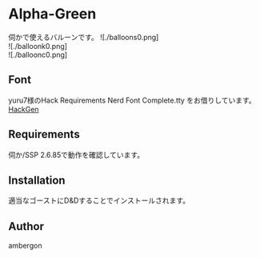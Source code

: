 # Alpha-Green
伺かで使えるバルーンです。
![./balloons0.png]<br> 
![./balloonk0.png]<br> 
![./balloonc0.png]<br> 


## Font
yuru7様のHack Requirements Nerd Font Complete.tty をお借りしています。
[HackGen](https://github.com/yuru7/HackGen/blob/master/LICENSE)


## Requirements
伺か/SSP 2.6.85で動作を確認しています。<br>


## Installation
適当なゴーストにD&Dすることでインストールされます。<br> 


## Author
ambergon
